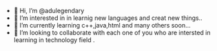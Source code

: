 - 👋 Hi, I’m @adulegendary
- 👀 I’m interested in in learnig new languages and creat new things..
- 🌱 I’m currently learning c++,java,html and many others soon...
- 💞️ I’m looking to collaborate with each one of you who are intersted in learning in technology field .

<!---
adulegendary/adulegendary is a ✨ special ✨ repository because its `README.md` (this file) appears on your GitHub profile.
You can click the Preview link to take a look at your changes.
--->
